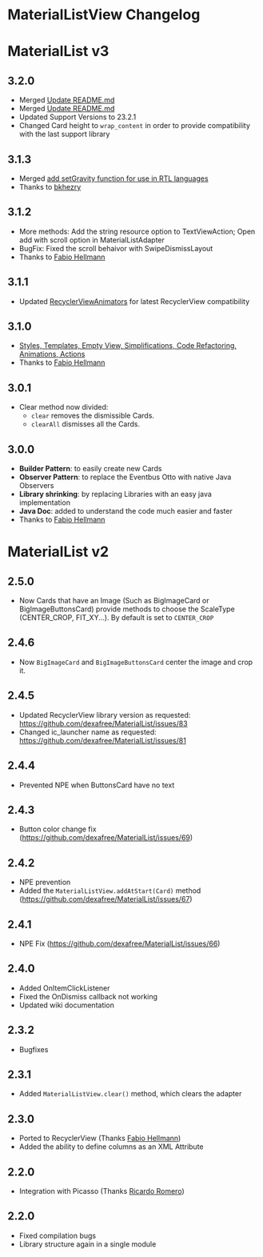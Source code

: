 # MaterialListView Changelog

# MaterialList v3

## 3.2.0
* Merged [Update README.md](https://github.com/dexafree/MaterialList/pull/130)
* Merged [Update README.md](https://github.com/dexafree/MaterialList/pull/90)
* Updated Support Versions to 23.2.1
* Changed Card height to `wrap_content` in order to provide compatibility with the last support library

## 3.1.3
* Merged [add setGravity function for use in RTL languages](https://github.com/dexafree/MaterialList/pull/119)
* Thanks to [bkhezry](https://github.com/bkhezry)

## 3.1.2
* More methods: Add the string resource option to TextViewAction; Open add with scroll option in MaterialListAdapter
* BugFix: Fixed the scroll behaivor with SwipeDismissLayout
* Thanks to [Fabio Hellmann](https://github.com/FHellmann)

## 3.1.1
* Updated [RecyclerViewAnimators](https://github.com/wasabeef/recyclerview-animators) for latest RecyclerView compatibility

## 3.1.0
* [Styles, Templates, Empty View, Simplifications, Code Refactoring, Animations, Actions](https://github.com/dexafree/MaterialList/pull/98)
* Thanks to [Fabio Hellmann](https://github.com/FHellmann)

## 3.0.1
* Clear method now divided:
    * `clear` removes the dismissible Cards.
    * `clearAll` dismisses all the Cards.

## 3.0.0
* **Builder Pattern**: to easily create new Cards
* **Observer Pattern**: to replace the Eventbus Otto with native Java Observers
* **Library shrinking**: by replacing Libraries with an easy java implementation
* **Java Doc**: added to understand the code much easier and faster
* Thanks to [Fabio Hellmann](https://github.com/FHellmann)

# MaterialList v2

## 2.5.0
* Now Cards that have an Image (Such as BigImageCard or BigImageButtonsCard) provide methods to choose the ScaleType (CENTER_CROP, FIT_XY...). By default is set to `CENTER_CROP`

## 2.4.6
* Now `BigImageCard` and `BigImageButtonsCard` center the image and crop it.

## 2.4.5
* Updated RecyclerView library version as requested: https://github.com/dexafree/MaterialList/issues/83
* Changed ic_launcher name as requested: https://github.com/dexafree/MaterialList/issues/81

## 2.4.4
* Prevented NPE when ButtonsCard have no text

## 2.4.3
* Button color change fix (https://github.com/dexafree/MaterialList/issues/69)

## 2.4.2
* NPE prevention
* Added the `MaterialListView.addAtStart(Card)` method (https://github.com/dexafree/MaterialList/issues/67)

## 2.4.1
* NPE Fix (https://github.com/dexafree/MaterialList/issues/66)

## 2.4.0
* Added OnItemClickListener
* Fixed the OnDismiss callback not working
* Updated wiki documentation

## 2.3.2
* Bugfixes

## 2.3.1
* Added `MaterialListView.clear()` method, which clears the adapter

## 2.3.0
* Ported to RecyclerView (Thanks [Fabio Hellmann](https://github.com/FHellmann))
* Added the ability to define columns as an XML Attribute

## 2.2.0
* Integration with Picasso (Thanks [Ricardo Romero](https://github.com/RicardoRB))

## 2.2.0
* Fixed compilation bugs
* Library structure again in a single module
